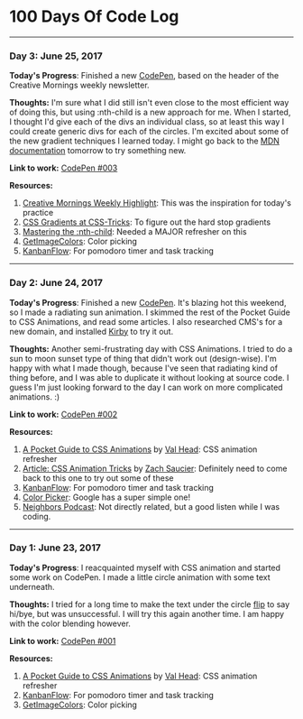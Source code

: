 # 100 Days Of Code Log

- - -

### Day 3: June 25, 2017

**Today's Progress**: Finished a new [CodePen](https://codepen.io/tricialeach/pen/mwBxJb), based on the header of the Creative Mornings weekly newsletter.

**Thoughts:** I'm sure what I did still isn't even close to the most efficient way of doing this, but using :nth-child is a new approach for me. When I started, I thought I'd give each of the divs an individual class, so at least this way I could create generic divs for each of the circles. I'm excited about some of the new gradient techniques I learned today. I might go back to the [MDN documentation](https://developer.mozilla.org/en-US/docs/Web/CSS/CSS_Images/Using_CSS_gradients) tomorrow to try something new.

**Link to work:** [CodePen #003](https://codepen.io/tricialeach/pen/mwBxJb)

**Resources:** 

1. [Creative Mornings Weekly Highlight](https://creativemornings.com/newsletter/weekly-highlight): This was the inspiration for today's practice
2. [CSS Gradients at CSS-Tricks](https://css-tricks.com/css3-gradients/): To figure out the hard stop gradients
3. [Mastering the :nth-child](http://nthmaster.com/): Needed a MAJOR refresher on this
4. [GetImageColors](https://www.getimagecolors.com): Color picking
5. [KanbanFlow](https://kanbanflow.com): For pomodoro timer and task tracking

- - - 

### Day 2: June 24, 2017

**Today's Progress**: Finished a new [CodePen](https://codepen.io/tricialeach/pen/mwBbBo). It's blazing hot this weekend, so I made a radiating sun animation. I skimmed the rest of the Pocket Guide to CSS Animations, and read some articles. I also researched CMS's for a new domain, and installed [Kirby](https://getkirby.com/) to try it out.

**Thoughts:** Another semi-frustrating day with CSS Animations. I tried to do a sun to moon sunset type of thing that didn't work out (design-wise). I'm happy with what I made though, because I've seen that radiating kind of thing before, and I was able to duplicate it without looking at source code. I guess I'm just looking forward to the day I can work on more complicated animations. :)

**Link to work:** [CodePen #002](https://codepen.io/tricialeach/pen/mwBbBo)

**Resources:** 
1. [A Pocket Guide to CSS Animations](https://www.amazon.com/Pocket-Guide-CSS-Animations-ebook/dp/B00GOFZ9K6) by [Val Head](http://valhead.com/): CSS animation refresher
2. [Article: CSS Animation Tricks](https://css-tricks.com/css-animation-tricks/) by [Zach Saucier](https://zachsaucier.com/): Definitely need to come back to this one to try out some of these
3. [KanbanFlow](https://kanbanflow.com): For pomodoro timer and task tracking
4. [Color Picker](https://www.google.com/search?q=color+picker): Google has a super simple one!
5. [Neighbors Podcast](http://neighborspodcast.com/season-3/): Not directly related, but a good listen while I was coding.

- - - 

### Day 1: June 23, 2017

**Today's Progress**: I reacquainted myself with CSS animation and started some work on CodePen. I made a little circle animation with some text underneath.

**Thoughts:** I tried for a long time to make the text under the circle [flip](https://davidwalsh.name/css-flip) to say hi/bye, but was unsuccessful. I will try this again another time. I am happy with the color blending however.

**Link to work:** [CodePen #001](https://codepen.io/tricialeach/pen/RgZegv)

**Resources:** 
1. [A Pocket Guide to CSS Animations](https://www.amazon.com/Pocket-Guide-CSS-Animations-ebook/dp/B00GOFZ9K6) by [Val Head](http://valhead.com/): CSS animation refresher
2. [KanbanFlow](https://kanbanflow.com): For pomodoro timer and task tracking
3. [GetImageColors](https://www.getimagecolors.com): Color picking
